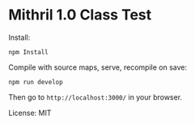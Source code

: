 # Mithril 1.0 Class Test

Install:

	npm Install

Compile with source maps, serve, recompile on save:

	npm run develop

Then go to `http://localhost:3000/` in your browser.

License: MIT

